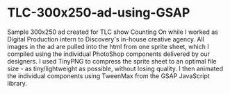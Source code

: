 # TLC-300x250-ad-using-GSAP
Sample 300x250 ad created for TLC show Counting On while I worked as Digital Production intern to Discovery's in-house creative agency. All images in the ad are pulled into the html from one sprite sheet, which I compiled using the individual PhotoShop components delivered by our designers. I used TinyPNG to compress the sprite sheet to an optimal file size - as tiny/lightweight as possible, without losing quality. I then animated the individual components using TweenMax from the GSAP JavaScript library. 

